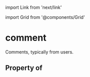 import Link from 'next/link'
  
import Grid from '@components/Grid'

# comment

Comments, typically from users.

## Property of



